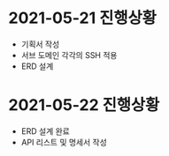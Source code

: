 
# 2021-05-21 진행상황
+ 기획서 작성
+ 서브 도메인 각각의 SSH 적용
+ ERD 설계

# 2021-05-22 진행상황
+ ERD 설계 완료
+ API 리스트 및 명세서 작성
